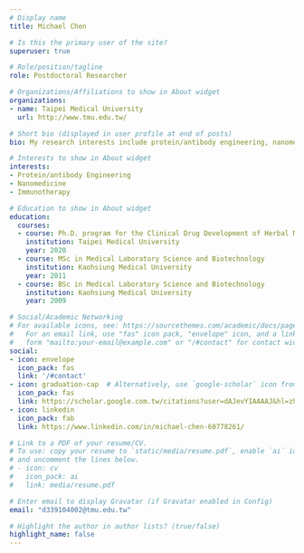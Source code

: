 ```yaml
---
# Display name
title: Michael Chen

# Is this the primary user of the site?
superuser: true

# Role/position/tagline
role: Postdoctoral Researcher

# Organizations/Affiliations to show in About widget
organizations:
- name: Taipei Medical University
  url: http://www.tmu.edu.tw/

# Short bio (displayed in user profile at end of posts)
bio: My research interests include protein/antibody engineering, nanomedicine, and cell therapy.

# Interests to show in About widget
interests:
- Protein/antibody Engineering
- Nanomedicine
- Immunotherapy

# Education to show in About widget
education:
  courses:
  - course: Ph.D. program for the Clinical Drug Development of Herbal Medicine 
    institution: Taipei Medical University
    year: 2020
  - course: MSc in Medical Laboratory Science and Biotechnology
    institution: Kaohsiung Medical University
    year: 2011
  - course: BSc in Medical Laboratory Science and Biotechnology
    institution: Kaohsiung Medical University
    year: 2009

# Social/Academic Networking
# For available icons, see: https://sourcethemes.com/academic/docs/page-builder/#icons
#   For an email link, use "fas" icon pack, "envelope" icon, and a link in the
#   form "mailto:your-email@example.com" or "/#contact" for contact widget.
social:
- icon: envelope
  icon_pack: fas
  link: '/#contact'
- icon: graduation-cap  # Alternatively, use `google-scholar` icon from `ai` icon pack
  icon_pack: fas
  link: https://scholar.google.com.tw/citations?user=dAJevYIAAAAJ&hl=zh-TW
- icon: linkedin
  icon_pack: fab
  link: https://www.linkedin.com/in/michael-chen-60778261/

# Link to a PDF of your resume/CV.
# To use: copy your resume to `static/media/resume.pdf`, enable `ai` icons in `params.toml`, 
# and uncomment the lines below.
# - icon: cv
#   icon_pack: ai
#   link: media/resume.pdf

# Enter email to display Gravatar (if Gravatar enabled in Config)
email: "d339104002@tmu.edu.tw"

# Highlight the author in author lists? (true/false)
highlight_name: false
---
```


